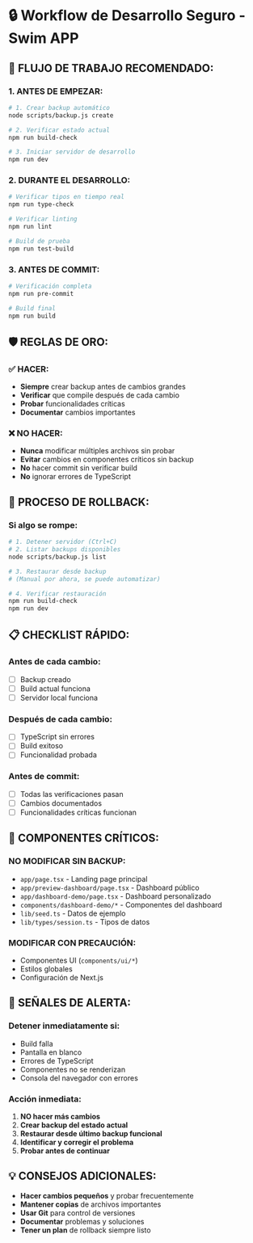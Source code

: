 # 🔒 Workflow de Desarrollo Seguro - Swim APP

## 🚀 FLUJO DE TRABAJO RECOMENDADO:

### **1. ANTES DE EMPEZAR:**

```bash
# 1. Crear backup automático
node scripts/backup.js create

# 2. Verificar estado actual
npm run build-check

# 3. Iniciar servidor de desarrollo
npm run dev
```

### **2. DURANTE EL DESARROLLO:**

```bash
# Verificar tipos en tiempo real
npm run type-check

# Verificar linting
npm run lint

# Build de prueba
npm run test-build
```

### **3. ANTES DE COMMIT:**

```bash
# Verificación completa
npm run pre-commit

# Build final
npm run build
```

## 🛡️ REGLAS DE ORO:

### **✅ HACER:**

- **Siempre** crear backup antes de cambios grandes
- **Verificar** que compile después de cada cambio
- **Probar** funcionalidades críticas
- **Documentar** cambios importantes

### **❌ NO HACER:**

- **Nunca** modificar múltiples archivos sin probar
- **Evitar** cambios en componentes críticos sin backup
- **No** hacer commit sin verificar build
- **No** ignorar errores de TypeScript

## 🔄 PROCESO DE ROLLBACK:

### **Si algo se rompe:**

```bash
# 1. Detener servidor (Ctrl+C)
# 2. Listar backups disponibles
node scripts/backup.js list

# 3. Restaurar desde backup
# (Manual por ahora, se puede automatizar)

# 4. Verificar restauración
npm run build-check
npm run dev
```

## 📋 CHECKLIST RÁPIDO:

### **Antes de cada cambio:**

- [ ] Backup creado
- [ ] Build actual funciona
- [ ] Servidor local funciona

### **Después de cada cambio:**

- [ ] TypeScript sin errores
- [ ] Build exitoso
- [ ] Funcionalidad probada

### **Antes de commit:**

- [ ] Todas las verificaciones pasan
- [ ] Cambios documentados
- [ ] Funcionalidades críticas funcionan

## 🎯 COMPONENTES CRÍTICOS:

### **NO MODIFICAR SIN BACKUP:**

- `app/page.tsx` - Landing page principal
- `app/preview-dashboard/page.tsx` - Dashboard público
- `app/dashboard-demo/page.tsx` - Dashboard personalizado
- `components/dashboard-demo/*` - Componentes del dashboard
- `lib/seed.ts` - Datos de ejemplo
- `lib/types/session.ts` - Tipos de datos

### **MODIFICAR CON PRECAUCIÓN:**

- Componentes UI (`components/ui/*`)
- Estilos globales
- Configuración de Next.js

## 🚨 SEÑALES DE ALERTA:

### **Detener inmediatamente si:**

- Build falla
- Pantalla en blanco
- Errores de TypeScript
- Componentes no se renderizan
- Consola del navegador con errores

### **Acción inmediata:**

1. **NO hacer más cambios**
2. **Crear backup del estado actual**
3. **Restaurar desde último backup funcional**
4. **Identificar y corregir el problema**
5. **Probar antes de continuar**

## 💡 CONSEJOS ADICIONALES:

- **Hacer cambios pequeños** y probar frecuentemente
- **Mantener copias** de archivos importantes
- **Usar Git** para control de versiones
- **Documentar** problemas y soluciones
- **Tener un plan** de rollback siempre listo
